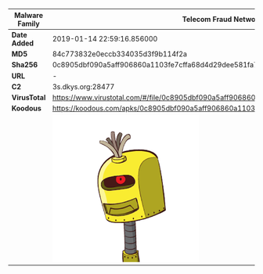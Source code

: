 | Malware Family | Telecom Fraud Network for South Koreans                      |
| -------------- | ------------------------------------------------------------ |
| **Date Added** | 2019-01-14 22:59:16.856000                                                   |
| **MD5**        | 84c773832e0eccb334035d3f9b114f2a                             |
| **Sha256**     | 0c8905dbf090a5aff906860a1103fe7cffa68d4d29dee581fa7915f0dba89424 |
| **URL**        | -                                                            |
| **C2**         | 3s.dkys.org:28477 |
| **VirusTotal** | https://www.virustotal.com/#/file/0c8905dbf090a5aff906860a1103fe7cffa68d4d29dee581fa7915f0dba89424/detection |
| **Koodous**    | https://koodous.com/apks/0c8905dbf090a5aff906860a1103fe7cffa68d4d29dee581fa7915f0dba89424 |
|                | ![](../assets/0c8905dbf090a5aff906860a1103fe7cffa68d4d29dee581fa7915f0dba89424.png) |